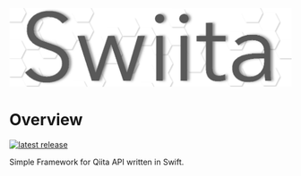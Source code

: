 ![Swiita Icon](banner.png)

# Overview
[![latest release](https://img.shields.io/github/v/release/Enchan1207/Swiita?sort=semver)](/Enchan1207/Swiita/releases)  

Simple Framework for Qiita API written in Swift.  

